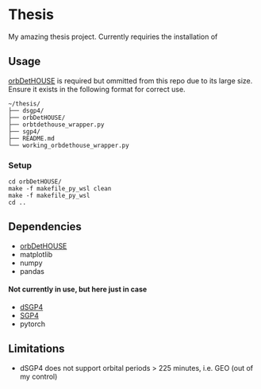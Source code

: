 # Thesis
My amazing thesis project. Currently requiries the installation of 

## Usage
[orbDetHOUSE](https://github.com/YangDrYang/orbDetHOUSE/tree/python_wrapper_propagator) is required but ommitted from this repo due to its large size. Ensure it exists in the following format for correct use.

```
~/thesis/
├── dsgp4/
├── orbDetHOUSE/
├── orbtdethouse_wrapper.py
├── sgp4/
├── README.md
└── working_orbdethouse_wrapper.py
```

### Setup
```
cd orbDetHOUSE/
make -f makefile_py_wsl clean
make -f makefile_py_wsl
cd ..
```

## Dependencies
- [orbDetHOUSE](https://github.com/YangDrYang/orbDetHOUSE/tree/python_wrapper_propagator)
- matplotlib
- numpy
- pandas

#### Not currently in use, but here just in case
- [dSGP4](https://github.com/esa/dSGP4/)
- [SGP4](https://github.com/aholinch/sgp4)
- pytorch

## Limitations
- dSGP4 does not support orbital periods > 225 minutes, i.e. GEO (out of my control)
